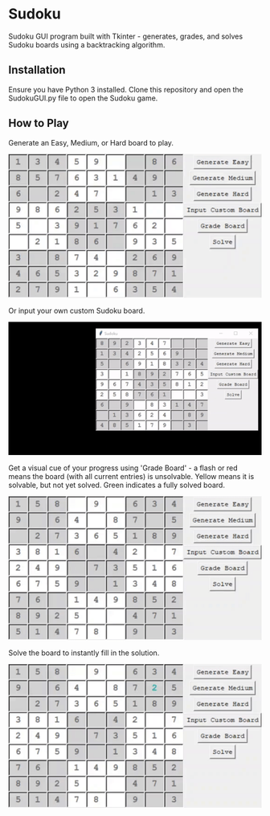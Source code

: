 # Sudoku
Sudoku GUI program built with Tkinter - generates, grades, and solves Sudoku boards using a backtracking algorithm.

## Installation
Ensure you have Python 3 installed. Clone this repository and open the SudokuGUI.py file to open the Sudoku game.

## How to Play
Generate an Easy, Medium, or Hard board to play.

![](images/generate.gif)

Or input your own custom Sudoku board.

![](images/inputCustom.gif) 

Get a visual cue of your progress using 'Grade Board' - a flash or red means the board (with all current entries) is unsolvable.
Yellow means it is solvable, but not yet solved. Green indicates a fully solved board.

![](images/grade.gif)

Solve the board to instantly fill in the solution.

![](images/solve.gif)

